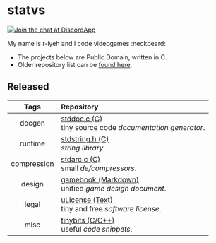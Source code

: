 statvs
======

[![Join the chat at DiscordApp](https://img.shields.io/badge/discord-support-blue.svg)](https://discord.gg/vu6Vt9d)

My name is r-lyeh and I code videogames :neckbeard:

- The projects below are Public Domain, written in C.
- Older repository list can be [found here](https://github.com/r-lyeh-archived/statvs). 

## Released

Tags|Repository
:----------------:|:------------
docgen|[stddoc.c (C)](http://github.com/r-lyeh/stddoc.c) <br/> tiny source code *documentation generator*.
runtime|[stdstring.h (C)](https://github.com/r-lyeh/stdstring.h) <br/> *string library*.
compression|[stdarc.c (C)](https://github.com/r-lyeh/stdarc.c) <br/> small *de/compressors*.
design|[gamebook (Markdown)](https://github.com/r-lyeh/gamebook) <br/> unified *game design document*.
legal|[uLicense (Text)](https://github.com/r-lyeh/uLicense) <br/> tiny and free *software license*.
misc|[tinybits (C/C++)](https://github.com/r-lyeh/tinybits) <br/> useful *code snippets*.
